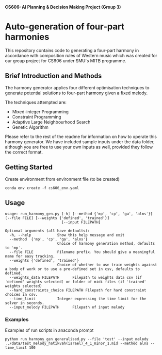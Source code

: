 **CS606: AI Planning & Decision Making Project (Group 3)**
# Auto-generation of four-part harmonies

This repository contains code to generating a four-part harmony in accordance with composition rules of Western music which was created for our group project for CS606 under SMU's MITB programme.

## Brief Introduction and Methods
The harmony generator applies four different optimisation techniques to generate potential solutions to four-part harmony given a fixed melody.

The techniques attempted are:
- Mixed-integer Programming
- Constraint Programming
- Adaptive Large Neighbourhood Search
- Genetic Algorithm

Please refer to the rest of the readme for information on how to operate this harmony generator. We have included sample inputs under the data folder, although you are free to use your own inputs as well, provided they follow the correct format.

## Getting Started

Create environment from environment file (to be created)

`conda env create -f cs606_env.yaml`

## Usage

```
usage: run_harmony_gen.py [-h] [--method {'mp', 'cp', 'ga', 'alns'}] [--file FILE] [--weights {'defined', 'trained'}] 
                          [--input FILEPATH]

Optional arguments (all have defaults):
  -h, --help            Show this help message and exit
  --method  {'mp', 'cp', 'ga', 'alns'}    
                        Choice of harmony generation method, defaults to 'mp'.
  --file FILE           Filename prefix. You should give a meaningful name for easy tracking.
  --weights {'defined', 'trained'}
                        Choice of whether to use train weights against a body of work or to use a pre-defined set in csv, defaults to defined.
  --weights_data FILEPATH      Filepath to weights data csv (if 'defined' weights selected) or folder of midi files (if 'trained' weights selected)
  --hard_constraints_choice FILEPATH Filepath for hard constraint choices in csv.
  --time_limit          Integer expressing the time limit for the solver in seconds.
  --input_melody FILEPATH      Filepath of input melody
```

### Examples

Examples of run scripts in anaconda prompt

```
python run_harmony_gen_generalised.py --file 'test' --input_melody ../data/test_melody_hatikvah(israel)_4_1_minor_1.mid --method alns --time_limit 100
```
